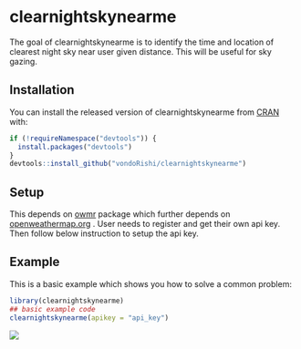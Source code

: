 
# clearnightskynearme

<!-- badges: start -->
<!-- badges: end -->

The goal of clearnightskynearme is to identify the time and location of clearest night sky near user given distance. This will be useful for sky gazing.

## Installation

You can install the released version of clearnightskynearme from [CRAN](https://CRAN.R-project.org) with:

``` r
if (!requireNamespace("devtools")) {
  install.packages("devtools")
}
devtools::install_github("vondoRishi/clearnightskynearme")

```

## Setup  

This depends on [owmr](https://crazycapivara.github.io/owmr/) package which further depends on [openweathermap.org](https://openweathermap.org/api/) .
User needs to register and get their own api key. Then follow below instruction to setup the api key.


## Example

This is a basic example which shows you how to solve a common problem:

``` r
library(clearnightskynearme)
## basic example code
clearnightskynearme(apikey = "api_key")
```

![](clearnightskynearme.png)
